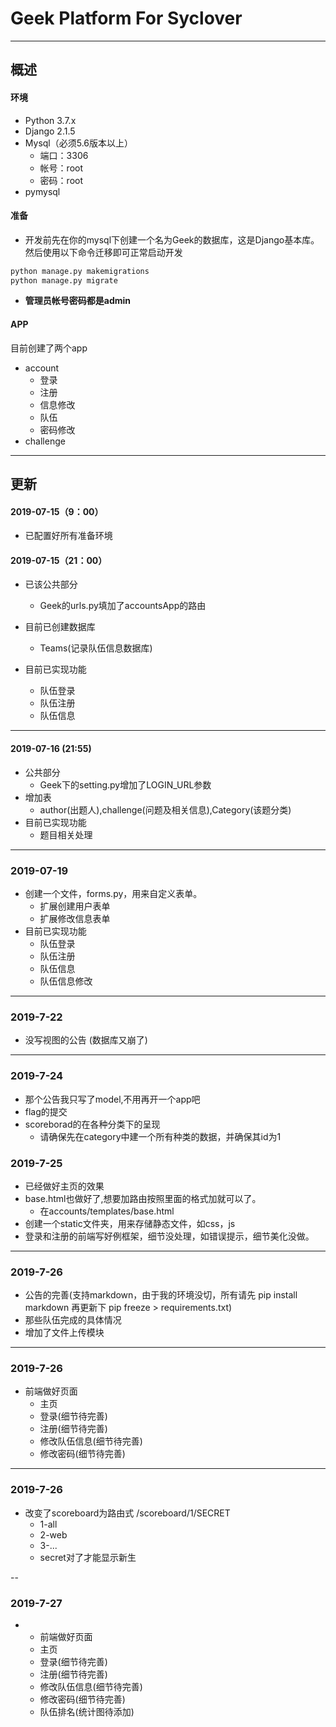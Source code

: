 # Geek Platform For Syclover

---
## 概述
#### 环境
- Python 3.7.x
- Django 2.1.5
- Mysql（必须5.6版本以上）
    - 端口：3306
    - 帐号：root
    - 密码：root
- pymysql
#### 准备
- 开发前先在你的mysql下创建一个名为Geek的数据库，这是Django基本库。然后使用以下命令迁移即可正常启动开发
```python
python manage.py makemigrations
python manage.py migrate
```
- **管理员帐号密码都是admin**
#### APP
目前创建了两个app
- account
    - 登录
    - 注册
    - 信息修改
    - 队伍
    - 密码修改
- challenge

---

## 更新
#### 2019-07-15（9：00）

- 已配置好所有准备环境

#### 2019-07-15（21：00）

- 已该公共部分
    - Geek的urls.py填加了accountsApp的路由

- 目前已创建数据库
    - Teams(记录队伍信息数据库)
- 目前已实现功能
    - 队伍登录
    - 队伍注册
    - 队伍信息
---


#### 2019-07-16 (21:55)

- 公共部分
    - Geek下的setting.py增加了LOGIN_URL参数
- 增加表
    - author(出题人),challenge(问题及相关信息),Category(该题分类)
- 目前已实现功能
    - 题目相关处理
    
---
### 2019-07-19
- 创建一个文件，forms.py，用来自定义表单。
    - 扩展创建用户表单
    - 扩展修改信息表单
- 目前已实现功能
    - 队伍登录
    - 队伍注册
    - 队伍信息
    - 队伍信息修改
---

### 2019-7-22
- 没写视图的公告     (数据库又崩了)


---

### 2019-7-24
- 那个公告我只写了model,不用再开一个app吧
- flag的提交
- scoreborad的在各种分类下的呈现
    - 请确保先在category中建一个所有种类的数据，并确保其id为1


### 2019-7-25
- 已经做好主页的效果
- base.html也做好了,想要加路由按照里面的格式加就可以了。
    - 在accounts/templates/base.html
- 创建一个static文件夹，用来存储静态文件，如css，js
- 登录和注册的前端写好例框架，细节没处理，如错误提示，细节美化没做。

---
### 2019-7-26
- 公告的完善(支持markdown，由于我的环境没切，所有请先 pip install markdown 再更新下 pip freeze > requirements.txt)
- 那些队伍完成的具体情况
- 增加了文件上传模块

---

### 2019-7-26
- 前端做好页面
    - 主页
    - 登录(细节待完善)
    - 注册(细节待完善)
    - 修改队伍信息(细节待完善)
    - 修改密码(细节待完善)

---

### 2019-7-26
- 改变了scoreboard为路由式 /scoreboard/1/SECRET
    - 1-all
    - 2-web
    - 3-...
    - secret对了才能显示新生

--
 ### 2019-7-27
 - - 前端做好页面
    - 主页
    - 登录(细节待完善)
    - 注册(细节待完善)
    - 修改队伍信息(细节待完善)
    - 修改密码(细节待完善)
    - 队伍排名(统计图待添加)

